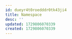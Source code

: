 ```yaml
---
id: dueyr4t0roedddr0tk43ji4
title: Namespace
desc: ''
updated: 1729806070339
created: 1729806070339
---
```

